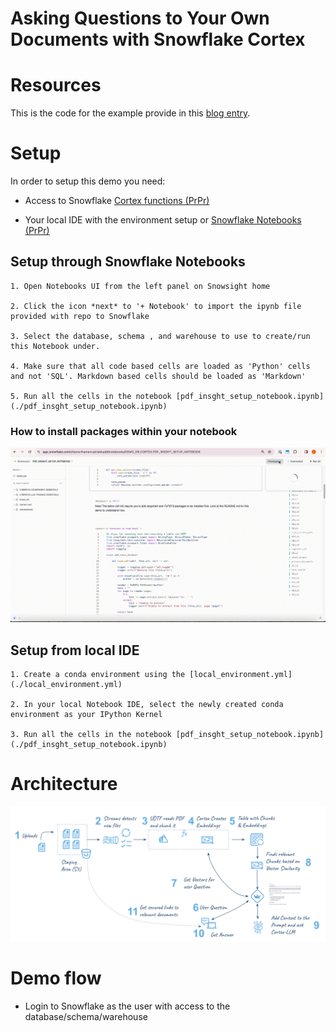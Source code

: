 # Asking Questions to Your Own Documents with Snowflake Cortex

# Resources
This is the code for the example provide in this [blog entry](https://carlos-carrero-marin.medium.com/asking-questions-to-your-own-documents-with-snowflake-cortex-56c67922bed8).

# Setup

In order to setup this demo you need:
- Access to Snowflake [Cortex functions (PrPr)](https://docs.snowflake.com/LIMITEDACCESS/cortex-functions)

- Your local IDE with the environment setup or [Snowflake Notebooks (PrPr)](https://docs.snowflake.com/LIMITEDACCESS/snowsight-notebooks/ui-snowsight-notebooks-about)


## Setup through Snowflake Notebooks

    1. Open Notebooks UI from the left panel on Snowsight home

    2. Click the icon *next* to '+ Notebook' to import the ipynb file provided with repo to Snowflake

    3. Select the database, schema , and warehouse to use to create/run this Notebook under.
    
    4. Make sure that all code based cells are loaded as 'Python' cells and not 'SQL'. Markdown based cells should be loaded as 'Markdown'
    
    5. Run all the cells in the notebook [pdf_insght_setup_notebook.ipynb](./pdf_insght_setup_notebook.ipynb)


### How to install packages within your notebook
![Package Installation within Snowflake Notebooks](./Install_packages.gif)



## Setup from local IDE

    1. Create a conda environment using the [local_environment.yml](./local_environment.yml)

    2. In your local Notebook IDE, select the newly created conda environment as your IPython Kernel

    3. Run all the cells in the notebook [pdf_insght_setup_notebook.ipynb](./pdf_insght_setup_notebook.ipynb)


# Architecture
![Flow](Fig1.png)

# Demo flow
- Login to Snowflake as the user with access to the database/schema/warehouse